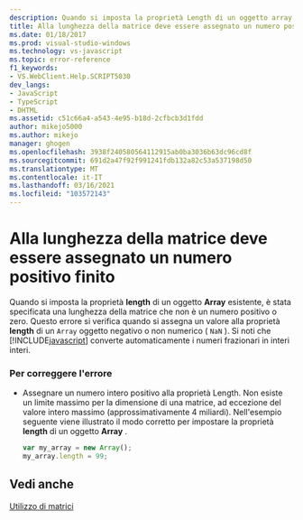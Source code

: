 ```yaml
---
description: Quando si imposta la proprietà Length di un oggetto array esistente, è stata specificata una lunghezza della matrice che non è un numero positivo o zero.
title: Alla lunghezza della matrice deve essere assegnato un numero positivo finito | Microsoft Docs
ms.date: 01/18/2017
ms.prod: visual-studio-windows
ms.technology: vs-javascript
ms.topic: error-reference
f1_keywords:
- VS.WebClient.Help.SCRIPT5030
dev_langs:
- JavaScript
- TypeScript
- DHTML
ms.assetid: c51c66a4-a543-4e95-b18d-2cfbcb3d1fdd
author: mikejo5000
ms.author: mikejo
manager: ghogen
ms.openlocfilehash: 3938f240580564112915ab0ba3036b63dc96cd8f
ms.sourcegitcommit: 691d2a47f92f991241fdb132a82c53a537198d50
ms.translationtype: MT
ms.contentlocale: it-IT
ms.lasthandoff: 03/16/2021
ms.locfileid: "103572143"
---
```

# <a name="array-length-must-be-assigned-a-finite-positive-number"></a>Alla lunghezza della matrice deve essere assegnato un numero positivo finito
Quando si imposta la proprietà **length** di un oggetto **Array** esistente, è stata specificata una lunghezza della matrice che non è un numero positivo o zero. Questo errore si verifica quando si assegna un valore alla proprietà **length** di un `Array` oggetto negativo o non numerico ( `NaN` ). Si noti che [!INCLUDE[javascript](../../javascript/includes/javascript-md.md)] converte automaticamente i numeri frazionari in interi interi.  
  
### <a name="to-correct-this-error"></a>Per correggere l'errore  
  
- Assegnare un numero intero positivo alla proprietà Length. Non esiste un limite massimo per la dimensione di una matrice, ad eccezione del valore intero massimo (approssimativamente 4 miliardi). Nell'esempio seguente viene illustrato il modo corretto per impostare la proprietà **length** di un oggetto **Array** .  
  
    ```JavaScript  
    var my_array = new Array();  
    my_array.length = 99;  
    ```  
  
## <a name="see-also"></a>Vedi anche  
 [Utilizzo di matrici](https://developer.mozilla.org/docs/Learn/JavaScript/First_steps/Arrays)

